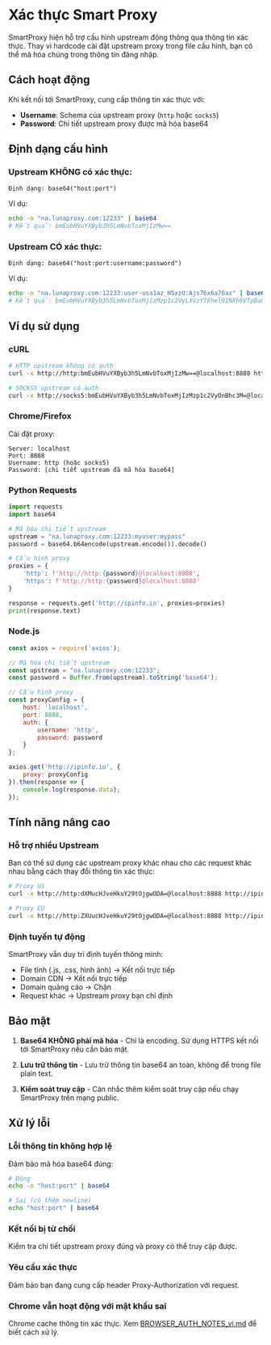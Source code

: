 # Xác thực Smart Proxy

SmartProxy hiện hỗ trợ cấu hình upstream động thông qua thông tin xác thực. Thay vì hardcode cài đặt upstream proxy trong file cấu hình, bạn có thể mã hóa chúng trong thông tin đăng nhập.

## Cách hoạt động

Khi kết nối tới SmartProxy, cung cấp thông tin xác thực với:
- **Username**: Schema của upstream proxy (`http` hoặc `socks5`)
- **Password**: Chi tiết upstream proxy được mã hóa base64

## Định dạng cấu hình

### Upstream KHÔNG có xác thực:
```
Định dạng: base64("host:port")
```

Ví dụ:
```bash
echo -n "na.lunaproxy.com:12233" | base64
# Kết quả: bmEubHVuYXByb3h5LmNvbToxMjIzMw==
```

### Upstream CÓ xác thực:
```
Định dạng: base64("host:port:username:password")
```

Ví dụ:
```bash
echo -n "na.lunaproxy.com:12233:user-usa1az_H5xzU:Ajs76x6a76ax" | base64
# Kết quả: bmEubHVuYXByb3h5LmNvbToxMjIzMzp1c2VyLXVzYTFhel9INXh6VTpBanM3Nng2YTc2YXg=
```

## Ví dụ sử dụng

### cURL
```bash
# HTTP upstream không có auth
curl -x http://http:bmEubHVuYXByb3h5LmNvbToxMjIzMw==@localhost:8888 http://ipinfo.io

# SOCKS5 upstream có auth
curl -x http://socks5:bmEubHVuYXByb3h5LmNvbToxMjIzMzp1c2VyOnBhc3M=@localhost:8888 http://ipinfo.io
```

### Chrome/Firefox
Cài đặt proxy:
```
Server: localhost
Port: 8888
Username: http (hoặc socks5)
Password: [chi tiết upstream đã mã hóa base64]
```

### Python Requests
```python
import requests
import base64

# Mã hóa chi tiết upstream
upstream = "na.lunaproxy.com:12233:myuser:mypass"
password = base64.b64encode(upstream.encode()).decode()

# Cấu hình proxy
proxies = {
    'http': f'http://http:{password}@localhost:8888',
    'https': f'http://http:{password}@localhost:8888'
}

response = requests.get('http://ipinfo.io', proxies=proxies)
print(response.text)
```

### Node.js
```javascript
const axios = require('axios');

// Mã hóa chi tiết upstream
const upstream = "na.lunaproxy.com:12233";
const password = Buffer.from(upstream).toString('base64');

// Cấu hình proxy
const proxyConfig = {
    host: 'localhost',
    port: 8888,
    auth: {
        username: 'http',
        password: password
    }
};

axios.get('http://ipinfo.io', {
    proxy: proxyConfig
}).then(response => {
    console.log(response.data);
});
```

## Tính năng nâng cao

### Hỗ trợ nhiều Upstream
Bạn có thể sử dụng các upstream proxy khác nhau cho các request khác nhau bằng cách thay đổi thông tin xác thực:

```bash
# Proxy US
curl -x http://http:dXMucHJveHkuY29tOjgwODA=@localhost:8888 http://ipinfo.io

# Proxy EU
curl -x http://http:ZXUucHJveHkuY29tOjgwODA=@localhost:8888 http://ipinfo.io
```

### Định tuyến tự động
SmartProxy vẫn duy trì định tuyến thông minh:
- File tĩnh (.js, .css, hình ảnh) → Kết nối trực tiếp
- Domain CDN → Kết nối trực tiếp
- Domain quảng cáo → Chặn
- Request khác → Upstream proxy bạn chỉ định

## Bảo mật

1. **Base64 KHÔNG phải mã hóa** - Chỉ là encoding. Sử dụng HTTPS kết nối tới SmartProxy nếu cần bảo mật.

2. **Lưu trữ thông tin** - Lưu trữ thông tin base64 an toàn, không để trong file plain text.

3. **Kiểm soát truy cập** - Cân nhắc thêm kiểm soát truy cập nếu chạy SmartProxy trên mạng public.

## Xử lý lỗi

### Lỗi thông tin không hợp lệ
Đảm bảo mã hóa base64 đúng:
```bash
# Đúng
echo -n "host:port" | base64

# Sai (có thêm newline)
echo "host:port" | base64
```

### Kết nối bị từ chối
Kiểm tra chi tiết upstream proxy đúng và proxy có thể truy cập được.

### Yêu cầu xác thực
Đảm bảo bạn đang cung cấp header Proxy-Authorization với request.

### Chrome vẫn hoạt động với mật khẩu sai
Chrome cache thông tin xác thực. Xem [BROWSER_AUTH_NOTES_vi.md](BROWSER_AUTH_NOTES_vi.md) để biết cách xử lý.